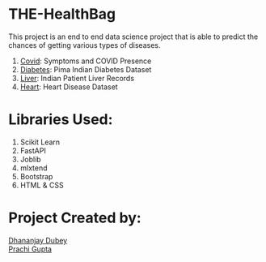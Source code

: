 # THE-HealthBag
This project is an end to end data science project that is able to predict the chances of getting various types of diseases.

1. [Covid](https://www.kaggle.com/datasets/hemanthhari/symptoms-and-covid-presence): Symptoms and COVID Presence
2. [Diabetes](https://www.kaggle.com/uciml/pima-indians-diabetes-database): Pima Indian Diabetes Dataset
3. [Liver](https://www.kaggle.com/uciml/indian-liver-patient-records): Indian Patient Liver Records
4. [Heart](https://www.kaggle.com/ronitf/heart-disease-uci): Heart Disease Dataset

# Libraries Used:
 1. Scikit Learn
 2. FastAPI
 3. Joblib
 4. mlxtend
 5. Bootstrap
 6. HTML & CSS

 # Project Created by:
  [Dhananjay Dubey](https://www.linkedin.com/in/dhananjay-dubey/)       
  [Prachi Gupta](https://www.linkedin.com/in/prachig17/)
